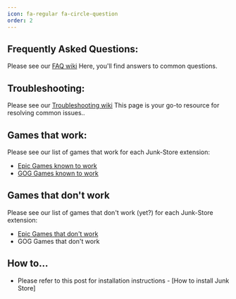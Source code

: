 ```yaml
---
icon: fa-regular fa-circle-question
order: 2
---
```


## Frequently Asked Questions:

 Please see our [FAQ wiki](https://wiki.junkstore.xyz/wiki/Help:FAQ) Here, you'll find answers to common questions.

## Troubleshooting:

 Please see our [Troubleshooting wiki](https://wiki.junkstore.xyz/wiki/Help:Troubleshooting) This page is your go-to resource for resolving common issues..

## Games that work:

 Please see our list of games that work for each Junk-Store extension:
 - [Epic Games known to work](https://wiki.junkstore.xyz/wiki/Help:Epic_Games/Working)
 - [GOG Games known to work](https://wiki.junkstore.xyz/wiki/Help:GOG_Games/Working)


## Games that don't work

 Please see our list of games that don't work (yet?) for each Junk-Store extension:
 - [Epic Games that don't work](https://wiki.junkstore.xyz/wiki/Help:Epic_Games/Not_Working)
 - GOG Games that don't work

## How to...

- Please refer to this post for installation instructions - [How to install Junk Store]
